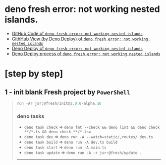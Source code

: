 # deno fresh error: not working nested islands.

- [GitHub Code of `deno fresh error: not working nested islands`](https://github.com/j-Cis/deno-fresh-error-notworking-nested-islands)
- [GithHub View (by Deno Deploy) of `deno fresh error: not working nested islands`](https://deno-fresh2-errors.deno.dev/)
- [Deno Deploy of `deno fresh error: not working nested islands`](https://dash.deno.com/projects/deno-fresh2-errors)
- [Deno Deploy process of `deno fresh error: not working nested islands`](https://dash.deno.com/projects/deno-fresh2-errors/in_progress)


# [step by step] 

## 1 - init blank Fresh project by `PowerShell`
> 
> ```PowerShell
> run -Ar jsr:@fresh/init@2.0.0-alpha.16
> ```
>
> ### deno tasks
>
> - ` deno task check ` => `deno fmt --check && deno lint && deno check **/*.ts && deno check **/*.tsx`
> - ` deno task dev ` => `deno run -A --watch=static/,routes/ dev.ts`
> - ` deno task build ` => `deno run -A dev.ts build`
> - ` deno task start ` => `deno run -A main.ts`
> - ` deno task update ` => `deno run -A -r jsr:@fresh/update .`
> ---

